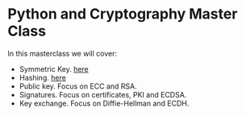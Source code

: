 # Python and Cryptography Master Class
In this masterclass we will cover:

* Symmetric Key. [here](https://github.com/billbuchanan/cryptomasterclass/tree/main/01_symmetric)
* Hashing. [here](https://github.com/billbuchanan/cryptomasterclass/tree/main/02_hashing)
* Public key. Focus on ECC and RSA. 
* Signatures. Focus on certificates, PKI and ECDSA.
* Key exchange. Focus on Diffie-Hellman and ECDH.



